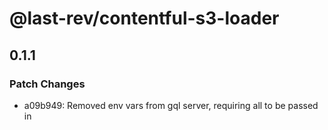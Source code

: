 # @last-rev/contentful-s3-loader

## 0.1.1

### Patch Changes

- a09b949: Removed env vars from gql server, requiring all to be passed in
